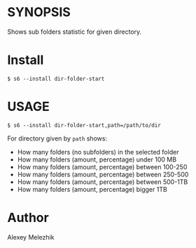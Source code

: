 # SYNOPSIS

Shows sub folders statistic for given directory.

# Install

    $ s6 --install dir-folder-start

# USAGE

    $ s6 --install dir-folder-start,path=/path/to/dir
  
For directory given by `path` shows:

- How many folders (no subfolders) in the selected folder
- How many folders (amount, percentage) under 100 MB
- How many folders (amount, percentage) between 100-250
- How many folders (amount, percentage) between 250-500
- How many folders (amount, percentage) between 500-1TB
- How many folders (amount, percentage) bigger 1TB

# Author

Alexey Melezhik

